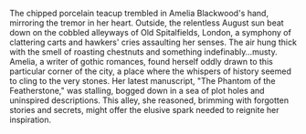 The chipped porcelain teacup trembled in Amelia Blackwood's hand, mirroring the tremor in her heart.  Outside, the relentless August sun beat down on the cobbled alleyways of  Old Spitalfields, London, a symphony of clattering carts and hawkers' cries assaulting her senses.  The air hung thick with the smell of roasting chestnuts and something indefinably…musty.  Amelia, a writer of gothic romances,  found herself oddly drawn to this particular corner of the city, a place where the whispers of history seemed to cling to the very stones.  Her latest manuscript, "The Phantom of the Featherstone," was stalling, bogged down in a sea of plot holes and uninspired descriptions.  This alley, she reasoned, brimming with forgotten stories and secrets, might offer the elusive spark needed to reignite her inspiration.
